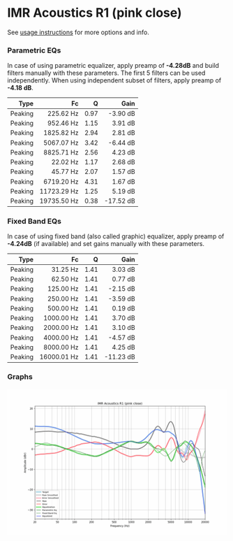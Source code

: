 # IMR Acoustics R1 (pink close)
See [usage instructions](https://github.com/jaakkopasanen/AutoEq#usage) for more options and info.

### Parametric EQs
In case of using parametric equalizer, apply preamp of **-4.28dB** and build filters manually
with these parameters. The first 5 filters can be used independently.
When using independent subset of filters, apply preamp of **-4.18 dB**.

| Type    | Fc          |    Q | Gain      |
|--------:|------------:|-----:|----------:|
| Peaking | 225.62 Hz   | 0.97 | -3.90 dB  |
| Peaking | 952.46 Hz   | 1.15 | 3.91 dB   |
| Peaking | 1825.82 Hz  | 2.94 | 2.81 dB   |
| Peaking | 5067.07 Hz  | 3.42 | -6.44 dB  |
| Peaking | 8825.71 Hz  | 2.56 | 4.23 dB   |
| Peaking | 22.02 Hz    | 1.17 | 2.68 dB   |
| Peaking | 45.77 Hz    | 2.07 | 1.57 dB   |
| Peaking | 6719.20 Hz  | 4.31 | 1.67 dB   |
| Peaking | 11723.29 Hz | 1.25 | 5.19 dB   |
| Peaking | 19735.50 Hz | 0.38 | -17.52 dB |

### Fixed Band EQs
In case of using fixed band (also called graphic) equalizer, apply preamp of **-4.24dB**
(if available) and set gains manually with these parameters.

| Type    | Fc          |    Q | Gain      |
|--------:|------------:|-----:|----------:|
| Peaking | 31.25 Hz    | 1.41 | 3.03 dB   |
| Peaking | 62.50 Hz    | 1.41 | 0.77 dB   |
| Peaking | 125.00 Hz   | 1.41 | -2.15 dB  |
| Peaking | 250.00 Hz   | 1.41 | -3.59 dB  |
| Peaking | 500.00 Hz   | 1.41 | 0.19 dB   |
| Peaking | 1000.00 Hz  | 1.41 | 3.70 dB   |
| Peaking | 2000.00 Hz  | 1.41 | 3.10 dB   |
| Peaking | 4000.00 Hz  | 1.41 | -4.57 dB  |
| Peaking | 8000.00 Hz  | 1.41 | 4.25 dB   |
| Peaking | 16000.01 Hz | 1.41 | -11.23 dB |

### Graphs
![](./IMR%20Acoustics%20R1%20(pink%20close).png)